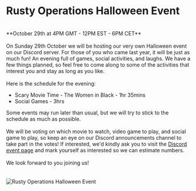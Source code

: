 # Rusty Operations Halloween Event
<br>
**October 29th at 4PM GMT - 12PM EST - 6PM CET**
<br>
<br>
On Sunday 29th October we will be hosting our very own Halloween event on our Discord server. For those of you who came last year, it will be just as much fun! An evening full of games, social activities, and laughs. We have a few things planned, so feel free to come along to some of the activities that interest you and stay as long as you like.
<br>
<br>
Here is the schedule for the evening:
<br>

* Scary Movie Time - The Women in Black - 1hr 35mins
* Social Games - 3hrs

Some events may run later than usual, but we will try to stick to the schedule as much as possible.
<br>
<br>
We will be voting on which movie to watch, video game to play, and social game to play, so keep an eye on our Discord announcements channel to take part in the votes!
If interested, we'd kindly ask you to visit the [Discord event page](https://discord.com/events/651455552517570586/1159055552647798794) and mark yourself as interested so we can estimate numbers.
<br>
<br>
We look forward to you joining us! 
<br>
<br>
<br>
![Rusty Operations Halloween Event](https://articles.rustyoperations.net/news/events/halloween-event-23.png)
<br>